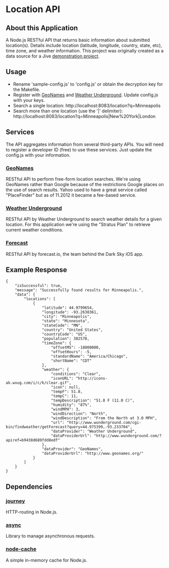 # Location API

## About this Application
A Node.js RESTful API that returns basic information about submitted location(s). 
Details include location (latitude, longitude, country, state, etc), time zone, and weather information. 
This project was originally created as a data source for a Jive [demonstration project](https://github.com/shoemaker/Jive-Location-Demo).

## Usage
* Rename 'sample-config.js' to 'config.js' or obtain the decryption key for the Makefile.
* Register with [GeoNames](http://www.geonames.org/) and [Weather Underground](http://www.wunderground.com/weather/api/). Update config.js with your keys.
* Search a single location: http://localhost:8083/location?q=Minneapolis
* Search more than one location (use the '|' delimiter): http://localhost:8083/location?q=Minneapolis|New%20York|London

## Services
The API aggregates information from several third-party APIs. 
You will need to register a developer ID (free) to use these services. 
Just update the config.js with your information. 

### [GeoNames](http://www.geonames.org/)
RESTful API to perform free-form location searches. 
We're using GeoNames rather than Google because of the restrictions Google places on the use of search results. 
Yahoo used to have a great service called "PlaceFinder" but as of 11.2012 it became a fee-based service. 

### [Weather Underground](http://www.wunderground.com/weather/api/)
RESTful API by Weather Underground to search weather details for a given location. 
For this application we're using the "Stratus Plan" to retrieve current weather conditions. 

### [Forecast](https://developer.forecast.io/)
RESTful API by forecast.io, the team behind the Dark Sky iOS app.

## Example Response

	{
	    "isSuccessful": true,
	    "message": "Successfully found results for Minneapolis.",
	    "data": {
	        "locations": [
	            {
	                "latitude": 44.9799654,
	                "longitude": -93.2638361,
	                "city": "Minneapolis",
	                "state": "Minnesota",
	                "stateCode": "MN",
	                "country": "United States",
	                "countryCode": "US",
	                "population": 382578,
	                "timeZone": {
	                    "offsetMS": -18000000,
	                    "offsetHours": -5,
	                    "standardName": "America/Chicago",
	                    "shortName": "CDT"
	                },
	                "weather": {
	                    "conditions": "Clear",
	                    "iconURL": "http://icons-ak.wxug.com/i/c/k/clear.gif",
	                    "icon": null,
	                    "tempF": 51.8,
	                    "tempC": 11,
	                    "tempDescription": "51.8 F (11.0 C)",
	                    "humidity": "87%",
	                    "windMPH": 3,
	                    "windDirection": "North",
	                    "windDescription": "From the North at 3.0 MPH",
	                    "url": "http://www.wunderground.com/cgi-bin/findweather/getForecast?query=44.975399,-93.233704",
	                    "dataProvider": "Weather Underground",
	                    "dataProviderUrl": "http://www.wunderground.com/?apiref=b9438d689fdd8edf"
	                },
	                "dataProvider": "GeoNames",
	                "dataProviderUrl": "http://www.geonames.org/"
	            }
	        ]
	    }
	}


## Dependencies

### [journey](https://github.com/cloudhead/journey)
HTTP-routing in Node.js. 

### [async](https://github.com/caolan/async)
Library to manage asynchronous requests.

### [node-cache](https://github.com/ptarjan/node-cache)
A simple in-memory cache for Node.js.
